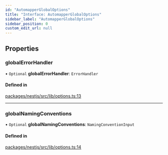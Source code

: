 ```yaml
---
id: "AutomapperGlobalOptions"
title: "Interface: AutomapperGlobalOptions"
sidebar_label: "AutomapperGlobalOptions"
sidebar_position: 0
custom_edit_url: null
---
```


## Properties

### globalErrorHandler

• `Optional` **globalErrorHandler**: `ErrorHandler`

#### Defined in

[packages/nestjs/src/lib/options.ts:13](https://github.com/nartc/mapper/blob/33978de9/packages/nestjs/src/lib/options.ts#L13)

___

### globalNamingConventions

• `Optional` **globalNamingConventions**: `NamingConventionInput`

#### Defined in

[packages/nestjs/src/lib/options.ts:14](https://github.com/nartc/mapper/blob/33978de9/packages/nestjs/src/lib/options.ts#L14)

